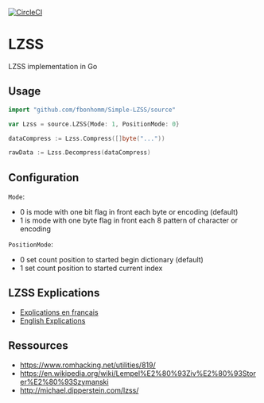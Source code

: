 [![CircleCI](https://circleci.com/gh/fbonhomm/Simple-LZSS/tree/master.svg?style=svg)](https://circleci.com/gh/fbonhomm/Simple-LZSS/tree/master)

# LZSS

LZSS implementation in Go

## Usage
```go
import "github.com/fbonhomm/Simple-LZSS/source"

var Lzss = source.LZSS{Mode: 1, PositionMode: 0}

dataCompress := Lzss.Compress([]byte("..."))

rawData := Lzss.Decompress(dataCompress)
```

## Configuration

`Mode`:
  - 0 is mode with one bit flag in front each byte or encoding (default) 
  - 1 is mode with one byte flag in front each 8 pattern of character or encoding 

`PositionMode`:
  - 0 set count position to started begin dictionary (default)
  - 1 set count position to started current index

## LZSS Explications

 - [Explications en francais](FR-EXPLICATION.md)
 - [English Explications](EN-EXPLICATION.md)

## Ressources
  - https://www.romhacking.net/utilities/819/
  - https://en.wikipedia.org/wiki/Lempel%E2%80%93Ziv%E2%80%93Storer%E2%80%93Szymanski
  - http://michael.dipperstein.com/lzss/
